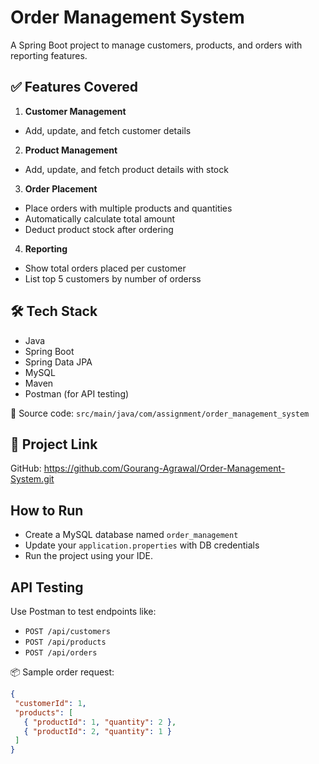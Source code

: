 # Order Management System

A Spring Boot project to manage customers, products, and orders with reporting features.

## ✅ Features Covered
1. **Customer Management**
  - Add, update, and fetch customer details
2. **Product Management**
  - Add, update, and fetch product details with stock
3. **Order Placement**
  - Place orders with multiple products and quantities
  - Automatically calculate total amount
  - Deduct product stock after ordering
4. **Reporting**
  - Show total orders placed per customer
  - List top 5 customers by number of orderss

## 🛠 Tech Stack

- Java 
- Spring Boot
- Spring Data JPA
- MySQL
- Maven
- Postman (for API testing)
 

📂 Source code: `src/main/java/com/assignment/order_management_system`

## 🔗 Project Link
GitHub: https://github.com/Gourang-Agrawal/Order-Management-System.git

## How to Run
- Create a MySQL database named `order_management`
- Update your `application.properties` with DB credentials
- Run the project using your IDE.
  
## API Testing
Use Postman to test endpoints like:
- `POST /api/customers`
- `POST /api/products`
- `POST /api/orders`

📦 Sample order request:
```json
{
 "customerId": 1,
 "products": [
   { "productId": 1, "quantity": 2 },
   { "productId": 2, "quantity": 1 }
 ]
}
